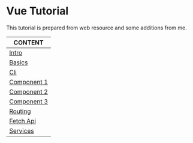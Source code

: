 
# Vue Tutorial

This tutorial is prepared from web resource and some additions from me.

CONTENT |
--- |
[Intro](./js-vue-1-1-intro.md) |
[Basics](./js-vue-1-2-basics.md) |
[Cli](./js-vue-2-cli.md) |
[Component 1](./js-vue-3-component-1.md) |
[Component 2](./js-vue-3-component-2.md) |
[Component 3](./js-vue-3-component-3.md) |
[Routing](./js-vue-5-Routing.md) |
[Fetch Api](./js-vue-6-Fetch-Api.md) |
[Services](./js-vue-7-Services.md) |